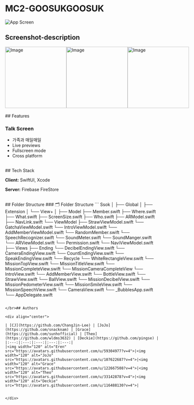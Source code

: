 
# MC2-GOOSUKGOOSUK
![App Screen](https://github.com/mun9769/CodingTest/assets/59304977/115084a8-c86f-4ce5-86dd-23a8bfdef6ce)
</br>
## Screenshot-description

<style>
  .flex{
    display: flex;
    justify-content: space-around;
  }
</style>

<div class="flex">

<img src="https://github.com/mun9769/CodingTest/assets/59304977/5c8fb48b-bd24-4d8c-b0d0-54a860cae04e" alt="Image" width="200" height="200" >

<img src="https://github.com/mun9769/CodingTest/assets/59304977/5c8fb48b-bd24-4d8c-b0d0-54a860cae04e" alt="Image" width="200" height="200">

<img src="https://github.com/mun9769/CodingTest/assets/59304977/5c8fb48b-bd24-4d8c-b0d0-54a860cae04e" alt="Image" width="200" height="200">

</div>

</br>
## Features

### Talk Screen

- 가족과 매일매일 
- Live previews
- Fullscreen mode
- Cross platform

</br>
## Tech Stack

**Client:** SwiftUI, Xcode

**Server:** Firebase FireStore

</br>
## Folder Structure
### 🗂 Folder Structure
```
Ssok
│ 
├── Global
│   ├── Extension
│       └── View+
│ 
├── Model
    ├── Member.swift
    ├── Where.swift
    ├── What.swift
    ├── ScreenSize.swift
    ├── Who.swift
    ├── ARModel.swift
    ├── NavLink.swift
└── ViewModel
    ├── StrawViewModel.swift
    └── GatchaViewModel.swift
    └── IntroViewModel.swift
    └── AddMemberViewModel.swift
    └── RandomMember.swift
    └── SpeechRecognizer.swift
    └── SoundMeter.swift
    └── SoundManger.swift
    └── ARViewModel.swift
    └── Permission.swift
    └── NaviViewModel.swift
├── Views
    ├── Ending
        └── DecibelEndingView.swift
        └── CameraEndingView.swift
        └── CountEndingView.swift
        └── SpeakEndingView.swift
    └── Recycle
        └── WhiteRectangleView.swift
        └── MissionTopView.swift
        └── MissionTitleView.swift
        └── MissionCompleteView.swift
        └── MissionCameraCompleteView
    └── IntroView.swift
    └── AddMemberView.swift
    └── BottleView.swift
    └── StrawView.swift
    └── BallView.swift
    └── MissionDecibelView.swift
    └── MissionPedometerView.swift
    └── MissionSmileView.swift
    └── MissionSpeechView.swift
    └── CameraView.swift
└── _BubblesApp.swift
└── AppDelegate.swift


```

</br>## Authors

<div align="center"> 
  
| [CJ](https://github.com/ChangJin-Lee) | [JoJo](https://github.com/snacknam) | [Grace](https://github.com/sunhofficial) | [Theo](https://github.com/wldms3632) | [Deckie](https://github.com/pingse) |
|:---:|:---:|:---:|:---:|:---:|
|<img width="120" alt="Eren" src="https://avatars.githubusercontent.com/u/59304977?v=4">|<img width="120" alt="JoJo" src="https://avatars.githubusercontent.com/u/107622687?v=4">|<img width="120" alt="Grace" src="https://avatars.githubusercontent.com/u/122667508?v=4">|<img width="120" alt="Theo" src="https://avatars.githubusercontent.com/u/33142878?v=4">|<img width="120" alt="Deckie" src="https://avatars.githubusercontent.com/u/116488130?v=4">|

  
</div>
